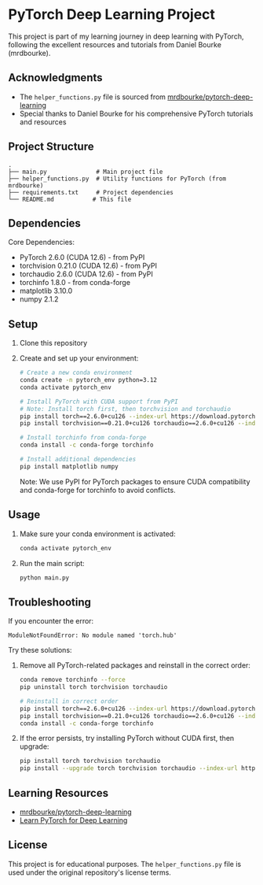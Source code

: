 # PyTorch Deep Learning Project

This project is part of my learning journey in deep learning with PyTorch, following the excellent resources and tutorials from Daniel Bourke (mrdbourke).

## Acknowledgments

- The `helper_functions.py` file is sourced from [mrdbourke/pytorch-deep-learning](https://github.com/mrdbourke/pytorch-deep-learning/blob/main/helper_functions.py)
- Special thanks to Daniel Bourke for his comprehensive PyTorch tutorials and resources

## Project Structure

```
.
├── main.py              # Main project file
├── helper_functions.py  # Utility functions for PyTorch (from mrdbourke)
├── requirements.txt     # Project dependencies
└── README.md           # This file
```

## Dependencies

Core Dependencies:
- PyTorch 2.6.0 (CUDA 12.6) - from PyPI
- torchvision 0.21.0 (CUDA 12.6) - from PyPI
- torchaudio 2.6.0 (CUDA 12.6) - from PyPI
- torchinfo 1.8.0 - from conda-forge
- matplotlib 3.10.0
- numpy 2.1.2

## Setup

1. Clone this repository
2. Create and set up your environment:

   ```bash
   # Create a new conda environment
   conda create -n pytorch_env python=3.12
   conda activate pytorch_env

   # Install PyTorch with CUDA support from PyPI
   # Note: Install torch first, then torchvision and torchaudio
   pip install torch==2.6.0+cu126 --index-url https://download.pytorch.org/whl/cu126
   pip install torchvision==0.21.0+cu126 torchaudio==2.6.0+cu126 --index-url https://download.pytorch.org/whl/cu126

   # Install torchinfo from conda-forge
   conda install -c conda-forge torchinfo

   # Install additional dependencies
   pip install matplotlib numpy
   ```

   Note: We use PyPI for PyTorch packages to ensure CUDA compatibility and conda-forge for torchinfo to avoid conflicts.

## Usage

1. Make sure your conda environment is activated:
   ```bash
   conda activate pytorch_env
   ```

2. Run the main script:
   ```bash
   python main.py
   ```

## Troubleshooting

If you encounter the error:
```
ModuleNotFoundError: No module named 'torch.hub'
```

Try these solutions:

1. Remove all PyTorch-related packages and reinstall in the correct order:
   ```bash
   conda remove torchinfo --force
   pip uninstall torch torchvision torchaudio
   
   # Reinstall in correct order
   pip install torch==2.6.0+cu126 --index-url https://download.pytorch.org/whl/cu126
   pip install torchvision==0.21.0+cu126 torchaudio==2.6.0+cu126 --index-url https://download.pytorch.org/whl/cu126
   conda install -c conda-forge torchinfo
   ```

2. If the error persists, try installing PyTorch without CUDA first, then upgrade:
   ```bash
   pip install torch torchvision torchaudio
   pip install --upgrade torch torchvision torchaudio --index-url https://download.pytorch.org/whl/cu126
   ```

## Learning Resources

- [mrdbourke/pytorch-deep-learning](https://github.com/mrdbourke/pytorch-deep-learning)
- [Learn PyTorch for Deep Learning](https://www.learnpytorch.io/)

## License

This project is for educational purposes. The `helper_functions.py` file is used under the original repository's license terms.
